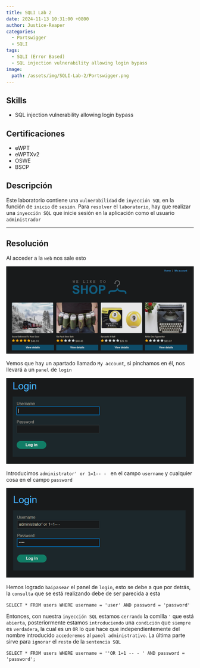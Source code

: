 ```yaml
---
title: SQLI Lab 2
date: 2024-11-13 10:31:00 +0800
author: Justice-Reaper
categories:
  - Portswigger
  - SQLI
tags:
  - SQLI (Error Based)
  - SQL injection vulnerability allowing login bypass
image:
  path: /assets/img/SQLI-Lab-2/Portswigger.png
---
```


## Skills

- SQL injection vulnerability allowing login bypass

## Certificaciones

- eWPT
- eWPTXv2
- OSWE
- BSCP

## Descripción

Este laboratorio contiene una `vulnerabilidad` de `inyección SQL` en la función de `inicio` de `sesión`. Para `resolver` el `laboratorio`, hay que realizar una `inyección SQL` que inicie sesión en la aplicación como el usuario `administrador`

---
## Resolución

Al acceder a la `web` nos sale esto

![](/assets/img/SQLI-Lab-2/image_1.png)

Vemos que hay un apartado llamado `My account`, si pinchamos en él, nos llevará a un `panel` de `login`

![](/assets/img/SQLI-Lab-2/image_2.png)

Introducimos `administrator' or 1=1-- - ` en el campo `username` y cualquier cosa en el campo `password`

![](/assets/img/SQLI-Lab-2/image_3.png)

Hemos logrado `baipasear` el panel de `login`, esto se debe a que por detrás, la `consulta` que se está realizando debe de ser parecida a esta

```
SELECT * FROM users WHERE username = 'user' AND password = 'password'
```

Entonces, con nuestra `inyección SQL` estamos `cerrando` la comilla `'` que está `abierta`, posteriormente estamos `introduciendo` una `condición` que `siempre` es `verdadera`, la cual es un `OR` lo que hace que independientemente del nombre introducido `accederemos` al `panel administrativo`. La última parte sirve para `ignorar` el `resto` de la `sentencia SQL`

```
SELECT * FROM users WHERE username = ''OR 1=1 -- - ' AND password = 'password';
```
